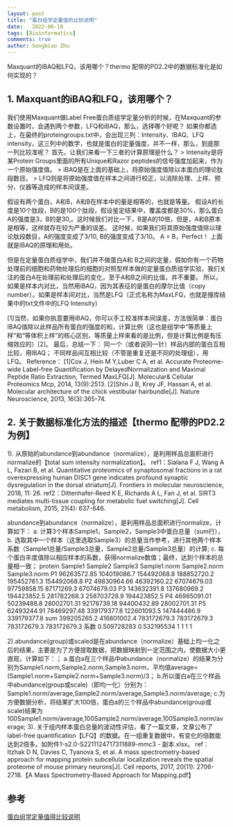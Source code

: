 ```yaml
---
layout: post
title: "蛋白组学定量值的比较说明"
date:   2022-06-18
tags: [Bioinformatics]
comments: true
author: Songbiao Zhu
---
```

Maxquant的iBAQ和LFQ，该用哪个？thermo 配带的PD2.2中的数据标准化是如何实现的？

<!-- more -->
## 1. Maxquant的iBAQ和LFQ，该用哪个？

我们使用Maxquant做Label Free蛋白质组学定量分析的时候，在Maxquant的参数设置时，会遇到两个参数，LFQ和iBAQ，那么，选择哪个好呢？
如果你都选上，在最终的proteingroups.txt中，会出现三列：Intensity、IBAQ、LFQ intensity，这三列中的数字，也就是蛋白的定量强度，并不一样，那么，到底那一列比较准呢？
首先，让我们来看一下三者的计算原理是什么？
\> Intensity是将某Protein Groups里面的所有Unique和Razor peptides的信号强度加起来，作为一个原始强度值。
\> iBAQ是在上面的基础上，将原始强度值除以本蛋白的理论肽段数目。
\> LFQ则是将原始强度值在样本之间进行校正，以消除处理、上样、预分、仪器等造成的样本间误差。

假设有两个蛋白，A和B，A和B在样本中的量是相等的，也就是等量。 假设A的长度是10个肽段，B的是100个肽段，假设鉴定结果中，覆盖度都是30%，那么蛋白A的强度是3，B的是30,。这时候我们对比一下，B是A的10倍，但是，A和B原本是相等，这样就存在较为严重的误差。
这时候，如果我们将其原始强度值除以理论肽段数目，A的强度变成了3/10, B的强度变成了3/10。 A = B，Perfect！
上面就是IBAQ的原理和用处。

但是在定量蛋白质组学中，我们并不做蛋白A和 B之间的定量，假如你有一个药物处理前的细胞和药物处理后的细胞的对照型样本做的定量蛋白质组学实验，我们关注的蛋白A在处理前和处理后的变化，至于A和B之间的比值，并不重要。
所以，如果是样本内对比，当然用iBAQ，因为其表征的是蛋白的摩尔比值（copy number）。如果是样本间对比，当然是LFQ（正式名称为MaxLFQ，也就是搜库结果中的txt文件中的LFQ Intensity）

[1]当然，如果你执意要用iBAQ，你可以手工校准样本间误差，方法很简单：蛋白IBAQ值除以此样品所有蛋白的强度的和，计算比例（这也是组学中“等质量上样”和“等体积上样”的核心区别，等质量上样来看的是比例，但是计算比例是有压缩效应的）[2]。
最后，总结一下：
同一个（或者说同一针）样品内部的蛋白互相比较，用IBAQ；
不同样品间互相比较（不管是重复还是不同的处理组），用LFQ。
Reference：
[1]Cox J, Hein M Y,Luber C A, et al. Accurate Proteome-wide Label-free Quantification by DelayedNormalization and Maximal Peptide Ratio Extraction, Termed MaxLFQ[J]. Molecular& Cellular Proteomics Mcp, 2014, 13(9):2513.
[2]Shin J B, Krey JF, Hassan A, et al. Molecular architecture of the chick vestibular hairbundle[J]. Nature Neuroscience, 2013, 16(3):365-74.

## 2. 关于数据标准化方法的描述【thermo 配带的PD2.2为例】

1). 从原始的abundance到abundance（normalize），是利用样品总面积进行normalize的【total sum intensity normalization】。
ref1：Sialana F J, Wang A L, Fazari B, et al. Quantitative proteomics of synaptosomal fractions in a rat overexpressing human DISC1 gene indicates profound synaptic dysregulation in the dorsal striatum[J]. Frontiers in molecular neuroscience, 2018, 11: 26.
ref2：Dittenhafer-Reed K E, Richards A L, Fan J, et al. SIRT3 mediates multi-tissue coupling for metabolic fuel switching[J]. Cell metabolism, 2015, 21(4): 637-646.

abundance到abundance（normalize），是利用样品总面积进行normalize，计算如下：
a. 计算3个样本Sample1，Sample2，Sample3中蛋白总量（sum行），
b. 选取其中一个样本（这里选取Sample3）的总量当作参考，进行其他两个样本系数（Sample1总量/Sample3总量，Sample2总量/Sample3总量）的计算;
c. 每个蛋白丰度值除以相应样本的系数，获得normalize数值；最终，达到个样本的总量相一致；
protein Sample1 Sample2 Sample3 Sample1.norm Sample2.norm Sample3.norm
P1 96263572.85 104019086.7 154492068.8 188852720.2 195452761.3 154492068.8
P2 49830964.66 46392160.22 67074679.03 97759858.15 87171269.3 67074679.03
P3 143632391.8 137680969.2 194423852.5 281782268.3 258703728.9 194423852.5
P4 46985091.01 50239488.8 28002701.31 92176739.18 94400432.89 28002701.31
P5 62493244.91 78469297.48 339179377.8 122601093.5 147444486.9 339179377.8
sum 399205265.2 416801002.4 783172679.3 783172679.3 783172679.3 783172679.3
系数 0.509728283 0.532195534 1 1 1 1

2).abundance(group)或scaled是在abundance（normalize）基础上均一化之后的结果，主要是为了方便提取数据，把数据映射到一定范围之内，使数据大小更直观，计算如下：；
a.蛋白a在三个样品中abundance（normalize）的结果为分别为Sample1.norm,Sample2.norm,Sample3.norm，平均值average=(Sample1.norm+Sample2.norm+Sample3.norm)/3；
b.所以蛋白a在三个样品中abundance(group或scale)（即均一化）分别为：Sample1.norm/average,Sample2.norm/average,Sample3.norm/average;
c.为方便数据分析，将结果扩大100倍，蛋白a的三个样品中abundance(group或scale)结果为100Sample1.norm/average,100Sample2.norm/average,100Sample3.norm/average;
3). 关于组内样本蛋白总量的波动性评估，看了一篇文章，文章公布了 label-free quantification【LFQ】的数据。在一组重复数据中，有变化的倍数能达到2倍多。如附件1-s2.0-S2211124717311889-mmc3 - 副本.xlsx。
ref：Itzhak D N, Davies C, Tyanova S, et al. A mass spectrometry-based approach for mapping protein subcellular localization reveals the spatial proteome of mouse primary neurons[J]. Cell reports, 2017, 20(11): 2706-2718.【A Mass Spectrometry-Based Approach for Mapping.pdf】

## 参考

[蛋白组学定量值得比较说明](https://www.cnblogs.com/yanzhi123/p/11712926.html)